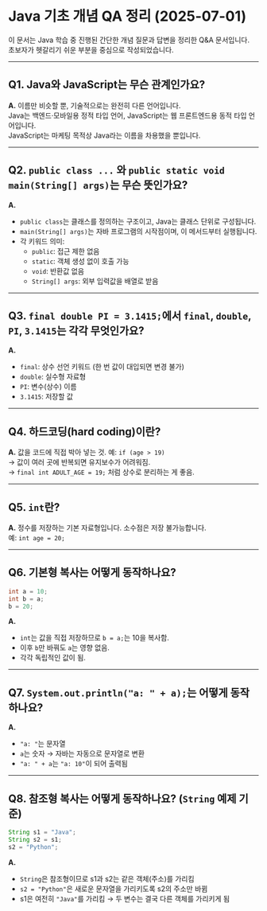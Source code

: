 # Java 기초 개념 QA 정리 (2025-07-01)

이 문서는 Java 학습 중 진행된 간단한 개념 질문과 답변을 정리한 Q&A 문서입니다.  
초보자가 헷갈리기 쉬운 부분을 중심으로 작성되었습니다.

---

## Q1. Java와 JavaScript는 무슨 관계인가요?

**A.** 이름만 비슷할 뿐, 기술적으로는 완전히 다른 언어입니다.  
Java는 백엔드·모바일용 정적 타입 언어, JavaScript는 웹 프론트엔드용 동적 타입 언어입니다.  
JavaScript는 마케팅 목적상 Java라는 이름을 차용했을 뿐입니다.

---

## Q2. `public class ...` 와 `public static void main(String[] args)`는 무슨 뜻인가요?

**A.**
- `public class`는 클래스를 정의하는 구조이고, Java는 클래스 단위로 구성됩니다.
- `main(String[] args)`는 자바 프로그램의 시작점이며, 이 메서드부터 실행됩니다.
- 각 키워드 의미:
  - `public`: 접근 제한 없음
  - `static`: 객체 생성 없이 호출 가능
  - `void`: 반환값 없음
  - `String[] args`: 외부 입력값을 배열로 받음

---

## Q3. `final double PI = 3.1415;`에서 `final`, `double`, `PI`, `3.1415`는 각각 무엇인가요?

**A.**
- `final`: 상수 선언 키워드 (한 번 값이 대입되면 변경 불가)
- `double`: 실수형 자료형
- `PI`: 변수(상수) 이름
- `3.1415`: 저장할 값

---

## Q4. 하드코딩(hard coding)이란?

**A.**
값을 코드에 직접 박아 넣는 것. 예: `if (age > 19)`  
→ 값이 여러 곳에 반복되면 유지보수가 어려워짐.  
→ `final int ADULT_AGE = 19;` 처럼 상수로 분리하는 게 좋음.

---

## Q5. `int`란?

**A.**
정수를 저장하는 기본 자료형입니다. 소수점은 저장 불가능합니다.  
예: `int age = 20;`

---

## Q6. 기본형 복사는 어떻게 동작하나요?

```java
int a = 10;
int b = a;
b = 20;
```

**A.**
- `int`는 값을 직접 저장하므로 `b = a;`는 10을 복사함.
- 이후 `b`만 바꿔도 `a`는 영향 없음.
- 각각 독립적인 값이 됨.

---

## Q7. `System.out.println("a: " + a);`는 어떻게 동작하나요?

**A.**
- `"a: "`는 문자열
- `a`는 숫자 → 자바는 자동으로 문자열로 변환
- `"a: " + a`는 `"a: 10"`이 되어 출력됨

---

## Q8. 참조형 복사는 어떻게 동작하나요? (`String` 예제 기준)

```java
String s1 = "Java";
String s2 = s1;
s2 = "Python";
```

**A.**
- `String`은 참조형이므로 s1과 s2는 같은 객체(주소)를 가리킴
- `s2 = "Python"`은 새로운 문자열을 가리키도록 s2의 주소만 바뀜
- s1은 여전히 `"Java"`를 가리킴 → 두 변수는 결국 다른 객체를 가리키게 됨

